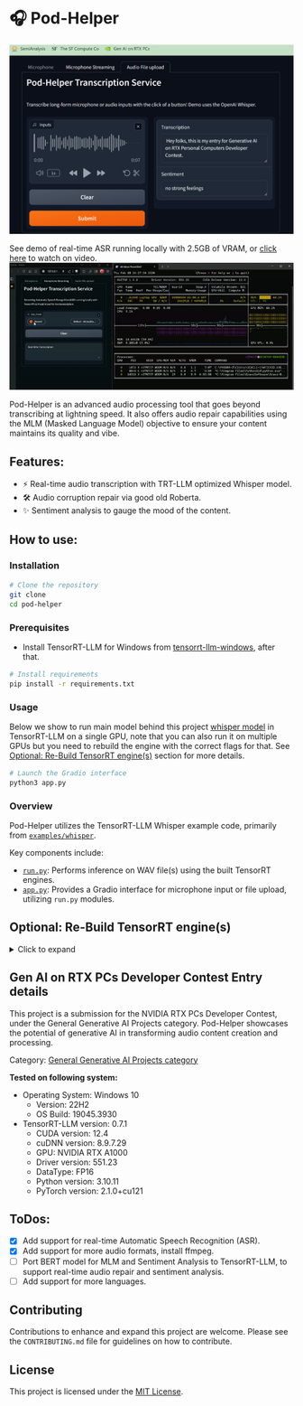 # 🎧 Pod-Helper

![](assets/demo.png)

See demo of real-time ASR running locally with 2.5GB of VRAM, or [click here](https://www.loom.com/share/db0338dc36e6434d9d924875d07296a1) to watch on video.
![](assets/real-time.gif)

Pod-Helper is an advanced audio processing tool that goes beyond transcribing at lightning speed. It also offers audio repair capabilities using the MLM (Masked Language Model) objective to ensure your content maintains its quality and vibe.

## Features:
- ⚡ Real-time audio transcription with TRT-LLM optimized Whisper model.
- 🛠️ Audio corruption repair via good old Roberta.
- ✨ Sentiment analysis to gauge the mood of the content.

## How to use:

### Installation

```bash
# Clone the repository
git clone
cd pod-helper
```

### Prerequisites

- Install TensorRT-LLM for Windows from [tensorrt-llm-windows](https://github.com/NVIDIA/TensorRT-LLM/tree/rel/windows), after that.

```bash
# Install requirements
pip install -r requirements.txt
```

### Usage

Below we show to run main model behind this project [whisper model](https://github.com/openai/whisper/tree/main) in TensorRT-LLM on a single GPU, note that you can also run it on multiple GPUs but you need to rebuild the engine with the correct flags for that. See [Optional: Re-Build TensorRT engine(s)](#optional-re-build-tensorrt-engines) section for more details.

```bash
# Launch the Gradio interface
python3 app.py
```

### Overview

Pod-Helper utilizes the TensorRT-LLM Whisper example code, primarily from [`examples/whisper`](https://github.com/NVIDIA/TensorRT-LLM/tree/rel/examples/whisper). 

Key components include:
- [`run.py`](./run.py): Performs inference on WAV file(s) using the built TensorRT engines.
- [`app.py`](./app.py): Provides a Gradio interface for microphone input or file upload, utilizing `run.py` modules.

## <a id="optional-re-build-tensorrt-engines"></a>Optional: Re-Build TensorRT engine(s)

<details>
<summary>Click to expand</summary>

You can either use the pre-converted models located in the [`tinyrt`](https://github.com/Muhtasham/pod-helper/tree/master/tinyrt) folder or download the Whisper checkpoint models from [here](https://github.com/openai/whisper/blob/main/whisper/__init__.py#L27-L28).

```bash
wget --directory-prefix=assets https://raw.githubusercontent.com/openai/whisper/main/whisper/assets/multilingual.tiktoken
wget --directory-prefix=assets assets/mel_filters.npz https://raw.githubusercontent.com/openai/whisper/main/whisper/assets/mel_filters.npz
wget --directory-prefix=assets https://raw.githubusercontent.com/yuekaizhang/Triton-ASR-Client/main/datasets/mini_en/wav/1221-135766-0002.wav
# tiny model
wget --directory-prefix=assets https://openaipublic.azureedge.net/main/whisper/models/65147644a518d12f04e32d6f3b26facc3f8dd46e5390956a9424a650c0ce22b9/tiny.pt
```

TensorRT-LLM Whisper builds TensorRT engine(s) from the pytorch checkpoint, and saves the engine(s) to the specified directory. Skip this step if you are using the pre-converted models.

```bash
# install requirements first
pip install -r requirements.txt

# Build the tiny model using a single GPU with plugins.
python3 build.py --output_dir tinyrt --use_gpt_attention_plugin --use_gemm_plugin --use_layernorm_plugin  --use_bert_attention_plugin

# Build the tiny model using a single GPU with plugins without layernorm
python3 build.py --output_dir tinyrt_no_layernorm --use_gpt_attention_plugin --use_gemm_plugin  --use_bert_attention_plugin

# Build the tiny model using a single GPU with quantization
python3 build.py --output_dir tinyrt_weight_only --use_gpt_attention_plugin --use_gemm_plugin --use_bert_attention_plugin --use_weight_only
```
</details>

## Gen AI on RTX PCs Developer Contest Entry details

This project is a submission for the NVIDIA RTX PCs Developer Contest, under the General Generative AI Projects category. Pod-Helper showcases the potential of generative AI in transforming audio content creation and processing.

Category: [General Generative AI Projects category](https://www.nvidia.com/en-us/ai-data-science/generative-ai/rtx-developer-contest)

**Tested on following system:**
- Operating System: Windows 10
  - Version: 22H2 
  - OS Build: 19045.3930
- TensorRT-LLM version: 0.7.1
  - CUDA version: 12.4
  - cuDNN version: 8.9.7.29 
  - GPU: NVIDIA RTX A1000
  - Driver version: 551.23
  - DataType: FP16
  - Python version: 3.10.11
  - PyTorch version: 2.1.0+cu121

## ToDos:
- [X]  Add support for real-time Automatic Speech Recognition (ASR).
- [X]  Add support for more audio formats, install ffmpeg.
- [ ]  Port BERT model for MLM and Sentiment Analysis to TensorRT-LLM, to support real-time audio repair and sentiment analysis. 
- [ ]  Add support for more languages.

## Contributing

Contributions to enhance and expand this project are welcome. Please see the `CONTRIBUTING.md` file for guidelines on how to contribute.

## License

This project is licensed under the [MIT License](LICENSE).